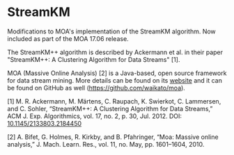 # StreamKM
Modifications to MOA's implementation of the StreamKM algorithm. Now included as part of the MOA 17.06 release.

The StreamKM++ algorithm is described by Ackermann et al. in their paper "StreamKM++: A Clustering Algorithm for Data Streams" [1].

MOA (Massive Online Analysis) [2] is a Java-based, open source framework for data stream mining. More details can be found on its [website](http://moa.cms.waikato.ac.nz/) and it can be found on GitHub as well (https://github.com/waikato/moa).

[1] M. R. Ackermann, M. Märtens, C. Raupach, K. Swierkot, C. Lammersen, and C. Sohler, “StreamKM++: A Clustering Algorithm for Data Streams,” ACM J. Exp. Algorithmics, vol. 17, no. 2, p. 30, Jul. 2012.
DOI: [10.1145/2133803.2184450](https://doi.org/10.1145/2133803.2184450)

[2] A. Bifet, G. Holmes, R. Kirkby, and B. Pfahringer, “Moa: Massive online analysis,” J. Mach. Learn. Res., vol. 11, no. May, pp. 1601–1604, 2010.
